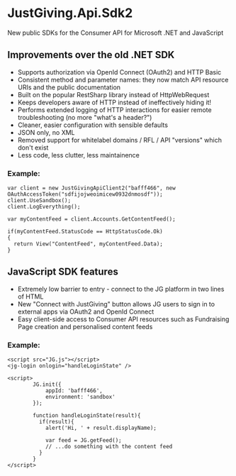 # JustGiving.Api.Sdk2

New public SDKs for the Consumer API for Microsoft .NET and JavaScript


## Improvements over the old .NET SDK

- Supports authorization via OpenId Connect (OAuth2) and HTTP Basic
- Consistent method and parameter names: they now match API resource URIs and the public documentation
- Built on the popular RestSharp library instead of HttpWebRequest
- Keeps developers aware of HTTP instead of ineffectively hiding it!
- Performs extended logging of HTTP interactions for easier remote troubleshooting (no more "what's a header?")
- Cleaner, easier configuration with sensible defaults
- JSON only, no XML
- Removed support for whitelabel domains / RFL / API "versions" which don't exist
- Less code, less clutter, less maintainence

### Example:

```
var client = new JustGivingApiClient2("bafff466", new OAuthAccessToken("sdfijojweoimicew0932dnmosdf")); 
client.UseSandbox();
client.LogEverything();

var myContentFeed = client.Accounts.GetContentFeed();

if(myContentFeed.StatusCode == HttpStatusCode.Ok)
{
  return View("ContentFeed", myContentFeed.Data);
}
```

## JavaScript SDK features

- Extremely low barrier to entry - connect to the JG platform in two lines of HTML
- New "Connect with JustGiving" button allows JG users to sign in to external apps via OAuth2 and OpenId Connect
- Easy client-side access to Consumer API resources such as Fundraising Page creation and personalised content feeds

### Example:

```
<script src="JG.js"></script>
<jg-login onlogin="handleLoginState" />

<script>
        JG.init({
            appId: 'bafff466',
            environment: 'sandbox'
        });
        
        function handleLoginState(result){
          if(result){
            alert('Hi, ' + result.displayName);
            
            var feed = JG.getFeed();
            // ...do something with the content feed
          }
        }
</script>
```

